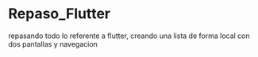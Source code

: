# Repaso_Flutter
repasando todo lo referente a flutter, creando una lista de forma local con dos pantallas y navegacion
